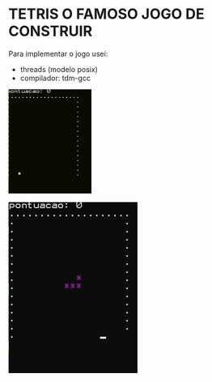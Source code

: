 # TETRIS O FAMOSO JOGO DE CONSTRUIR

Para implementar o jogo usei:
- threads (modelo posix)
- compilador: tdm-gcc

![](https://github.com/AdilioNeto/tetris_jogo_de_construir/blob/main/play.gif)

![](https://github.com/AdilioNeto/tetris_jogo_de_construir/blob/add_color/tetris.gif)
